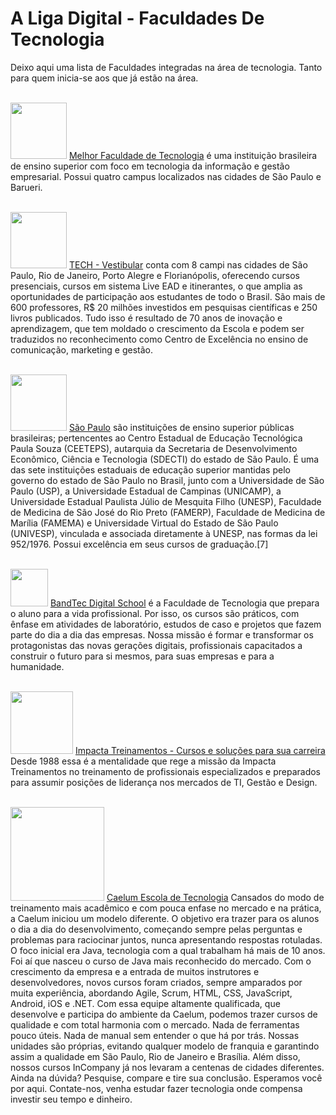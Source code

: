 # A Liga Digital - Faculdades De Tecnologia

Deixo aqui uma lista de Faculdades integradas na área de tecnologia. Tanto para quem inicia-se aos que já estão na área.

<br><img height="90" src=https://onetclub.com.br/wp-content/uploads/2019/04/fiap.jpg /> 
[Melhor Faculdade de Tecnologia](https://www.fiap.com.br/) é uma instituição brasileira de ensino superior com foco em tecnologia da informação e gestão empresarial. Possui quatro campus localizados nas cidades de São Paulo e Barueri. 

<br><img height="90" src=https://www.espm.br/wp-content/uploads/2017/10/nac-vestibular-tradicional-wide.jpg />
[TECH - Vestibular](https://www.espm.br/) conta com 8 campi nas cidades de São Paulo, Rio de Janeiro, Porto Alegre e Florianópolis, oferecendo cursos presenciais, cursos em sistema Live EAD e itinerantes, o que amplia as oportunidades de participação aos estudantes de todo o Brasil. São mais de 600 professores, R$ 20 milhões investidos em pesquisas científicas e 250 livros publicados. Tudo isso é resultado de 70 anos de inovação e aprendizagem, que tem moldado o crescimento da Escola e podem ser traduzidos no reconhecimento como Centro de Ex­celência no ensino de comunicação, marketing e gestão.

<br><img height="90" src=https://upload.wikimedia.org/wikipedia/commons/thumb/8/84/FATEC-logo1.jpg/200px-FATEC-logo1.jpg />
[São Paulo](http://www.fatecsp.br/) são instituições de ensino superior públicas brasileiras; pertencentes ao Centro Estadual de Educação Tecnológica Paula Souza (CEETEPS), autarquia da Secretaria de Desenvolvimento Econômico, Ciência e Tecnologia (SDECTI) do estado de São Paulo. É uma das sete instituições estaduais de educação superior mantidas pelo governo do estado de São Paulo no Brasil, junto com a Universidade de São Paulo (USP), a Universidade Estadual de Campinas (UNICAMP), a Universidade Estadual Paulista Júlio de Mesquita Filho (UNESP), Faculdade de Medicina de São José do Rio Preto (FAMERP), Faculdade de Medicina de Marília (FAMEMA) e Universidade Virtual do Estado de São Paulo (UNIVESP), vinculada e associada diretamente à UNESP, nas formas da lei 952/1976. Possui excelência em seus cursos de graduação.[7]

<br><img height="60" src=https://lh3.googleusercontent.com/proxy/jTw2Oakf1RzzaCk9hAHbZhklaPwhm_1QWtEqL-3zID9od2ICjJJCR8Ndl5jvwY00OYrITz6m8FNq3dxLtQSAIRJSTbXjdFibBk0uJdf_CQ4GF0uBf9KMcxRhdUVb7UwNJWL4ag />
[BandTec Digital School](http://www.digitalschool.com.br/faculdade/) é a Faculdade de Tecnologia que prepara o aluno para a vida profissional. Por isso, os cursos são práticos, com ênfase em atividades de laboratório, estudos de caso e projetos que fazem parte do dia a dia das empresas. Nossa missão é formar e transformar os protagonistas das novas gerações digitais, profissionais capacitados a construir o futuro para si mesmos, para suas empresas e para a humanidade.

<br><img height="100" src=https://cdn.imp-multimedia.com/aezakaz73tskccw.jpg />
[Impacta Treinamentos - Cursos e soluções para sua carreira](https://www.impacta.com.br/) Desde 1988 essa é a mentalidade que rege a missão da Impacta Treinamentos no treinamento de profissionais especializados e preparados para assumir posições de liderança nos mercados de TI, Gestão e Design.

<br><img height="150" src=https://www.caelum.com.br/assets/image/caelum-share.1583504267.png />
[Caelum Escola de Tecnologia](https://www.caelum.com.br/?gclid=CjwKCAjwiaX8BRBZEiwAQQxGx_28pbv_4Fs1eA8OEr-At8sDKdY-c0Pohw8jbnYZlpiJt4goUdQJghoCREcQAvD_BwE) Cansados do modo de treinamento mais acadêmico e com pouca enfase no mercado e na prática, a Caelum iniciou  um modelo diferente. O objetivo era trazer para os alunos o dia a dia do desenvolvimento, começando sempre pelas perguntas e problemas para raciocinar juntos, nunca apresentando respostas rotuladas. O foco inicial era Java, tecnologia com a qual trabalham há mais de 10 anos. Foi aí que nasceu o curso de Java mais reconhecido do mercado. Com o crescimento da empresa e a entrada de muitos instrutores e desenvolvedores, novos cursos foram criados, sempre amparados por muita experiência, abordando Agile, Scrum, HTML, CSS, JavaScript, Android, iOS e .NET. Com essa equipe altamente qualificada, que desenvolve e participa do ambiente da Caelum, podemos trazer cursos de qualidade e com total harmonia com o mercado. Nada de ferramentas pouco úteis. Nada de manual sem entender o que há por trás. Nossas unidades são próprias, evitando qualquer modelo de franquia e garantindo assim a qualidade em São Paulo, Rio de Janeiro e Brasília. Além disso, nossos cursos InCompany já nos levaram a centenas de cidades diferentes. Ainda na dúvida? Pesquise, compare e tire sua conclusão. Esperamos você por aqui. Contate-nos, venha estudar fazer tecnologia onde compensa investir seu tempo e dinheiro.

